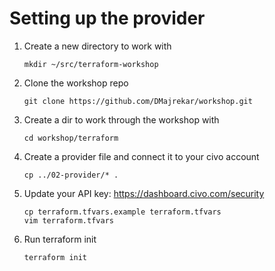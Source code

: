 # Setting up the provider

1. Create a new directory to work with
   ```
   mkdir ~/src/terraform-workshop
   ```
2. Clone the workshop repo
   ```
   git clone https://github.com/DMajrekar/workshop.git
   ```
3. Create a dir to work through the workshop with
   ```
   cd workshop/terraform
   ```
4. Create a provider file and connect it to your civo account
   ```
   cp ../02-provider/* .
   ```
5. Update your API key: https://dashboard.civo.com/security
   ```
   cp terraform.tfvars.example terraform.tfvars
   vim terraform.tfvars
   ```
6. Run terraform init
   ```
   terraform init
   ```